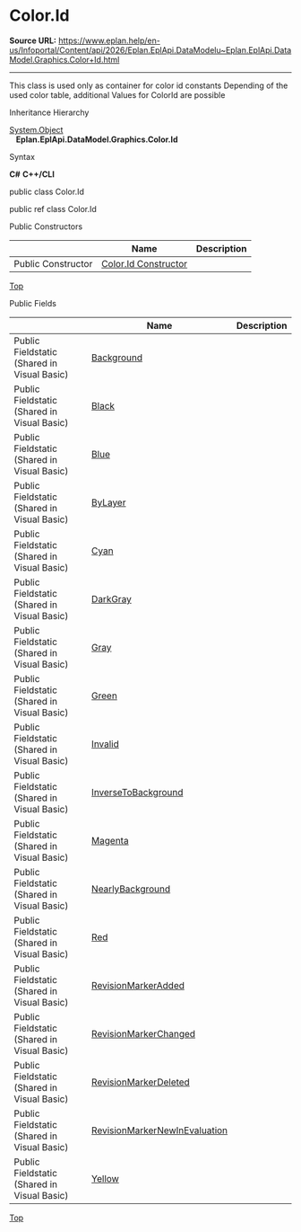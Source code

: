 # Color.Id

**Source URL:** https://www.eplan.help/en-us/Infoportal/Content/api/2026/Eplan.EplApi.DataModelu~Eplan.EplApi.DataModel.Graphics.Color+Id.html

---

This class is used only as container for color id constants Depending of the used color table, additional Values for ColorId are possible

Inheritance Hierarchy

[System.Object](#)  
   **Eplan.EplApi.DataModel.Graphics.Color.Id**

Syntax

**C#**
**C++/CLI**


public class Color.Id

public ref class Color.Id

Public Constructors

|  | Name | Description |
| --- | --- | --- |
| Public Constructor | [Color.Id Constructor](Eplan.EplApi.DataModelu~Eplan.EplApi.DataModel.Graphics.Color+Id~_ctor.html) |  |

[Top](#top)

Public Fields

|  | Name | Description |
| --- | --- | --- |
| Public Fieldstatic (Shared in Visual Basic) | [Background](Eplan.EplApi.DataModelu~Eplan.EplApi.DataModel.Graphics.Color+Id~Background.html) |  |
| Public Fieldstatic (Shared in Visual Basic) | [Black](Eplan.EplApi.DataModelu~Eplan.EplApi.DataModel.Graphics.Color+Id~Black.html) |  |
| Public Fieldstatic (Shared in Visual Basic) | [Blue](Eplan.EplApi.DataModelu~Eplan.EplApi.DataModel.Graphics.Color+Id~Blue.html) |  |
| Public Fieldstatic (Shared in Visual Basic) | [ByLayer](Eplan.EplApi.DataModelu~Eplan.EplApi.DataModel.Graphics.Color+Id~ByLayer.html) |  |
| Public Fieldstatic (Shared in Visual Basic) | [Cyan](Eplan.EplApi.DataModelu~Eplan.EplApi.DataModel.Graphics.Color+Id~Cyan.html) |  |
| Public Fieldstatic (Shared in Visual Basic) | [DarkGray](Eplan.EplApi.DataModelu~Eplan.EplApi.DataModel.Graphics.Color+Id~DarkGray.html) |  |
| Public Fieldstatic (Shared in Visual Basic) | [Gray](Eplan.EplApi.DataModelu~Eplan.EplApi.DataModel.Graphics.Color+Id~Gray.html) |  |
| Public Fieldstatic (Shared in Visual Basic) | [Green](Eplan.EplApi.DataModelu~Eplan.EplApi.DataModel.Graphics.Color+Id~Green.html) |  |
| Public Fieldstatic (Shared in Visual Basic) | [Invalid](Eplan.EplApi.DataModelu~Eplan.EplApi.DataModel.Graphics.Color+Id~Invalid.html) |  |
| Public Fieldstatic (Shared in Visual Basic) | [InverseToBackground](Eplan.EplApi.DataModelu~Eplan.EplApi.DataModel.Graphics.Color+Id~InverseToBackground.html) |  |
| Public Fieldstatic (Shared in Visual Basic) | [Magenta](Eplan.EplApi.DataModelu~Eplan.EplApi.DataModel.Graphics.Color+Id~Magenta.html) |  |
| Public Fieldstatic (Shared in Visual Basic) | [NearlyBackground](Eplan.EplApi.DataModelu~Eplan.EplApi.DataModel.Graphics.Color+Id~NearlyBackground.html) |  |
| Public Fieldstatic (Shared in Visual Basic) | [Red](Eplan.EplApi.DataModelu~Eplan.EplApi.DataModel.Graphics.Color+Id~Red.html) |  |
| Public Fieldstatic (Shared in Visual Basic) | [RevisionMarkerAdded](Eplan.EplApi.DataModelu~Eplan.EplApi.DataModel.Graphics.Color+Id~RevisionMarkerAdded.html) |  |
| Public Fieldstatic (Shared in Visual Basic) | [RevisionMarkerChanged](Eplan.EplApi.DataModelu~Eplan.EplApi.DataModel.Graphics.Color+Id~RevisionMarkerChanged.html) |  |
| Public Fieldstatic (Shared in Visual Basic) | [RevisionMarkerDeleted](Eplan.EplApi.DataModelu~Eplan.EplApi.DataModel.Graphics.Color+Id~RevisionMarkerDeleted.html) |  |
| Public Fieldstatic (Shared in Visual Basic) | [RevisionMarkerNewInEvaluation](Eplan.EplApi.DataModelu~Eplan.EplApi.DataModel.Graphics.Color+Id~RevisionMarkerNewInEvaluation.html) |  |
| Public Fieldstatic (Shared in Visual Basic) | [Yellow](Eplan.EplApi.DataModelu~Eplan.EplApi.DataModel.Graphics.Color+Id~Yellow.html) |  |

[Top](#top)
